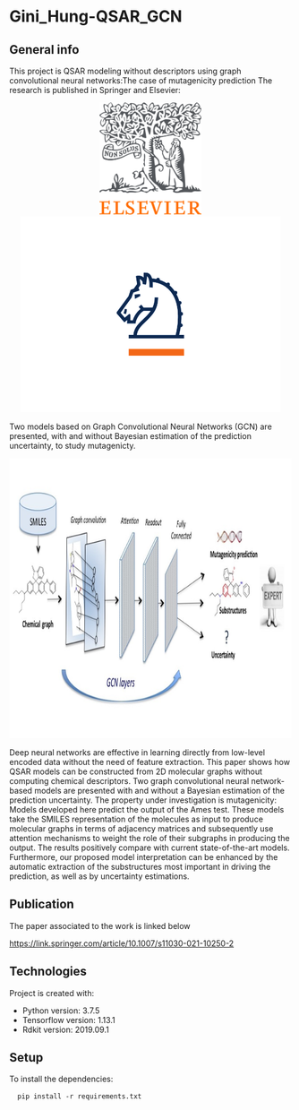 # Gini_Hung-QSAR_GCN

## General info

This project is QSAR modeling without descriptors using graph convolutional neural networks:The case of mutagenicity prediction
The research is published in Springer and Elsevier:
<p align="center">
 <img height="200" src="IMG/img6.png"> <img height="350" src="IMG/img1.png"> 
</p>

Two models based on Graph Convolutional Neural Networks (GCN) are presented, with and without  Bayesian estimation of the prediction uncertainty, to study mutagenicty.

<p align="center">
  <img height="500" src="IMG/img2.jpg">
</p>

Deep neural networks are effective in learning directly from low-level encoded data without the need of feature extraction. This paper shows how QSAR models can be constructed from 2D molecular graphs without computing chemical descriptors. Two graph convolutional neural network-based models are presented with and without a Bayesian estimation of the prediction uncertainty. The property under investigation is mutagenicity: Models developed here predict the output of the Ames test. These models take the SMILES representation of the molecules as input to produce molecular graphs in terms of adjacency matrices and subsequently use attention mechanisms to weight the role of their subgraphs in producing the output. The results positively compare with current state-of-the-art models. Furthermore, our proposed model interpretation can be enhanced by the automatic extraction of the substructures most important in driving the prediction, as well as by uncertainty estimations.

## Publication
The paper associated to the work is linked below

https://link.springer.com/article/10.1007/s11030-021-10250-2

## Technologies
Project is created with:
* Python version: 3.7.5
* Tensorflow version: 1.13.1
* Rdkit version: 2019.09.1
	
## Setup
To install the dependencies:

```
  pip install -r requirements.txt
  ```
  
